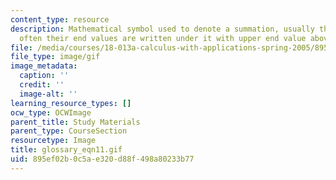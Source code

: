 ```yaml
---
content_type: resource
description: Mathematical symbol used to denote a summation, usually the index and
  often their end values are written under it with upper end value above it.
file: /media/courses/18-013a-calculus-with-applications-spring-2005/895ef02b0c5ae320d88f498a80233b77_glossary_eqn11.gif
file_type: image/gif
image_metadata:
  caption: ''
  credit: ''
  image-alt: ''
learning_resource_types: []
ocw_type: OCWImage
parent_title: Study Materials
parent_type: CourseSection
resourcetype: Image
title: glossary_eqn11.gif
uid: 895ef02b-0c5a-e320-d88f-498a80233b77
---
```

